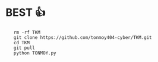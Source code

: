 # BEST 👍
       rm -rf TKM
       git clone https://github.com/tonmoy404-cyber/TKM.git
       cd TKM
       git pull
       python TONMOY.py





